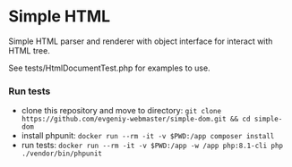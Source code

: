 # Simple HTML 

Simple HTML parser and renderer with object interface for interact with HTML tree.

See tests/HtmlDocumentTest.php for examples to use.

### Run tests

* clone this repository and move to directory: `git clone https://github.com/evgeniy-webmaster/simple-dom.git && cd simple-dom`
* install phpunit: `docker run --rm -it -v $PWD:/app composer install`
* run tests: `docker run --rm -it -v $PWD:/app -w /app php:8.1-cli php ./vendor/bin/phpunit`

